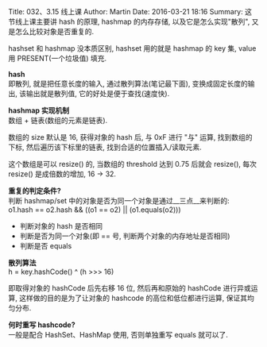 Title: 032、3.15 线上课
Author: Martin
Date: 2016-03-21 18:16
Summary: 这节线上课主要讲 hash 的原理, hashmap 的内存存储, 以及它是怎么实现"散列", 又是怎么比较对象是否重复的.

hashset 和 hashmap 没本质区别, hashset 用的就是 hashmap 的 key 集, value 用 PRESENT(一个垃圾值) 填充.

__hash__<br>
即散列, 就是把任意长度的输入, 通过散列算法(笔记最下面), 变换成固定长度的输出, 该输出就是散列值, 它的好处是便于查找(速度快).

__hashmap 实现机制__<br>
数组 + 链表(数组的元素是链表).

数组的 size 默认是 16, 获得对象的 hash 后, 与 0xF 进行 "与" 运算, 找到数组的下标, 然后遍历该下标里的链表, 找到合适的位置插入/读取元素.

这个数组是可以 resize() 的, 当数组的 threshold 达到 0.75 后就会 resize(), 每次 resize() 是成倍数的增加, 16 \-\> 32.

__重复的判定条件?__<br>
判断 hashmap/set 中的对象是否为同一个对象是通过__三点__来判断的:<br>
o1.hash == o2.hash && ((o1 == o2) || (o1.equals(o2)))

- 判断对象的 hash 是否相同
- 判断是否为同一个对象(即 == 号, 判断两个对象的内存地址是否相同)
- 判断是否 equals


__散列算法__<br>
h = key.hashCode() ^ (h >>> 16)

即取得对象的 hashCode 后先右移 16 位, 然后再和原始的 hashCode 进行异或运算, 这样做的目的是为了让对象的 hashcode 的高位和低位都进行运算, 保证其均匀分布.

__何时重写 hashcode?__<br>
一般是配合 HashSet、HashMap 使用, 否则单独重写 equals 就可以了.
